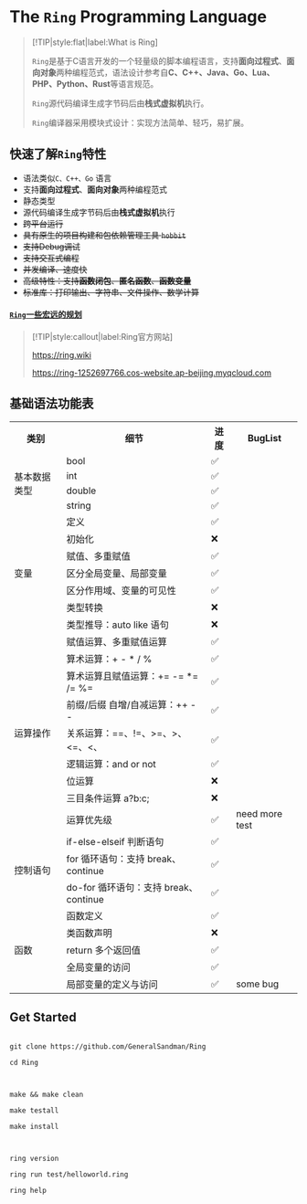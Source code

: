 # The ```Ring``` Programming Language



> [!TIP|style:flat|label:What is Ring]
> 
> 
> ```Ring```是基于C语言开发的一个轻量级的脚本编程语言，支持**面向过程式**、**面向对象**两种编程范式，语法设计参考自**C、C++、Java、Go、Lua、PHP、Python、Rust**等语言规范。
> 
> ```Ring```源代码编译生成字节码后由**栈式虚拟机**执行。
> 
> ```Ring```编译器采用模块式设计：实现方法简单、轻巧，易扩展。


## 快速了解```Ring```特性

- 语法类似```C、C++、Go``` 语言
- 支持**面向过程式**、**面向对象**两种编程范式
- 静态类型
- 源代码编译生成字节码后由**栈式虚拟机**执行
- ~~跨平台运行~~
- ~~具有原生的项目构建和包依赖管理工具 ```hobbit```~~
- ~~支持Debug调试~~
- ~~支持交互式编程~~
- ~~并发编译、速度快~~
- ~~高级特性：支持**函数闭包**、**匿名函数**、**函数变量**~~
- ~~标准库：打印输出、字符串、文件操作、数学计算~~


#### [```Ring```一些宏远的规划](./markdown/Ring编译器设计/Ring未来展望)


> [!TIP|style:callout|label:Ring官方网站]
> 
> https://ring.wiki
> 
> https://ring-1252697766.cos-website.ap-beijing.myqcloud.com
> 



<h2>基础语法功能表</h2>
<table>
<tr>
  <th>类别</th>
  <th>细节</th>
  <th>进度</th>
  <th>BugList</th>
</tr>

<tr>
  <td rowspan="4">基本数据类型</td>
  <td>bool</td>
  <td>✅</td>
  <td></td>
</tr>
<tr>
  <td>int</td>
  <td>✅</td>
  <td></td>
</tr>
<tr>
  <td>double</td>
  <td>✅</td>
  <td></td>
</tr>
<tr>
  <td>string</td>
  <td>✅</td>
  <td></td>
</tr>


<tr>
  <td rowspan="7">变量</td>
  <td>定义</td>
  <td>✅</td>
  <td></td>
</tr>
<tr>
  <td>初始化</td>
  <td>❌</td>
  <td></td>
</tr>
<tr>
  <td>赋值、多重赋值</td>
  <td>✅</td>
  <td></td>
</tr>
<tr>
  <td>区分全局变量、局部变量</td>
  <td>✅</td>
  <td></td>
</tr>
<tr>
  <td>区分作用域、变量的可见性</td>
  <td>✅</td>
  <td></td>
</tr>
<tr>
  <td>类型转换</td>
  <td>❌</td>
  <td></td>
</tr>
<tr>
  <td>类型推导：auto like 语句</td>
  <td>❌</td>
  <td></td>
</tr>


<tr>
  <td rowspan="9">运算操作</td>
  <td>赋值运算、多重赋值运算</td>
  <td>✅</td>
  <td></td>
</tr>
<tr>
  <td>算术运算：+ - * / %</td>
  <td>✅</td>
  <td></td>
</tr>
<tr>
  <td>算术运算且赋值运算：+= -= *= /= %= </td>
  <td>✅</td>
  <td></td>
</tr>
<tr>
  <td>前缀/后缀 自增/自减运算：++ --</td>
  <td>✅</td>
  <td></td>
</tr>
<tr>
  <td>关系运算：==、!=、>=、>、<=、<、</td>
  <td>✅</td>
  <td></td>
</tr>
<tr>
  <td>逻辑运算：and or not</td>
  <td>✅</td>
  <td></td>
</tr>
<tr>
  <td>位运算</td>
  <td>❌</td>
  <td></td>
</tr>
<tr>
  <td>三目条件运算 a?b:c; </td>
  <td>❌</td>
  <td></td>
</tr>
<tr>
  <td>运算优先级 </td>
  <td>✅</td>
  <td>need more test</td>
</tr>



<tr>
  <td rowspan="3">控制语句</td>
  <td>if-else-elseif 判断语句</td>
  <td>✅</td>
  <td></td>
</tr>
<tr>
  <td>for 循环语句：支持 break、continue</td>
  <td>✅</td>
  <td></td>
</tr>
<tr>
  <td>do-for 循环语句：支持 break、continue</td>
  <td>✅</td>
  <td></td>
</tr>


<tr>
  <td rowspan="5">函数</td>
  <td>函数定义</td>
  <td>✅</td>
  <td></td>
</tr>
<tr>
  <td>类函数声明</td>
  <td>❌</td>
  <td></td>
</tr>
<tr>
  <td>return 多个返回值</td>
  <td>✅</td>
  <td></td>
</tr>
<tr>
  <td>全局变量的访问</td>
  <td>✅</td>
  <td></td>
</tr>
<tr>
  <td>局部变量的定义与访问</td>
  <td>✅</td>
  <td>some bug</td>
</tr>


</table>






## Get Started


```shell

git clone https://github.com/GeneralSandman/Ring

cd Ring



make && make clean

make testall

make install



ring version

ring run test/helloworld.ring

ring help

```







